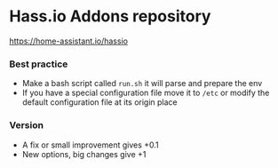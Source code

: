 # Hass.io Addons repository

https://home-assistant.io/hassio

### Best practice
- Make a bash script called `run.sh` it will parse and prepare the env
- If you have a special configuration file move it to `/etc` or modify the default configuration file at its origin place

### Version
- A fix or small improvement gives +0.1
- New options, big changes give +1
